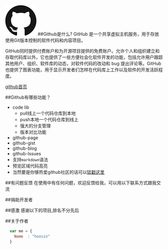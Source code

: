 ![github](logo.png)
##Github是什么?
GitHub 是一个共享虚拟主机服务，用于存放使用Git版本控制的软件代码和内容项目。

GitHub同时提供付费账户和为开源项目提供的免费账户。允许个人和组织建立和存取代码库以外，它也提供了一些方便社会化软件开发的功能，包括允许用户跟踪其他用户、组织、软件库的动态，对软件代码的改动和 bug 提出评论等。GitHub也提供了图表功能，用于显示开发者们怎样在代码库上工作以及软件的开发活跃程度。

[github首页](http://github.com/hoosin "github首页")

##Github有哪些功能？

* code lib
    *  pull线上一个代码仓库到本地
    *  push本地一个代码仓库到线上
    *  强大的分支管理
    *  版本对比功能
* github-page
* github-gist
* github-blog
* github-Issues
* 支持`markdown`语法
* 预览区域代码高亮
* 当然要是你够热爱github社区的话可以[猛戳这里](http://shop.github.com/ "github-shop")

##有问题反馈
在使用中有任何问题，欢迎反馈给我，可以用以下联系方式跟我交流
 

##捐助开发者
 

##感激
感谢以下的项目,排名不分先后

 

##关于作者

```javascript
  var me = {
    Name  : "hoosin"
  }
```